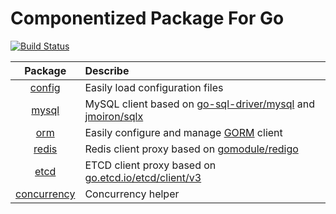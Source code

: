 # Componentized Package For Go

[![Build Status](https://github.com/wwwangxc/go-pkg/workflows/Tests/badge.svg?branch=main)](https://github.com/wwwangxc/go-pkg/actions?query=branch%3Amain)

| Package | Describe |
| :---:| :--- |
| [config](config/README.md) | Easily load configuration files |
| [mysql](mysql/README.md) | MySQL client based on [go-sql-driver/mysql](https://github.com/go-sql-driver/mysql) and [jmoiron/sqlx](https://github.com/jmoiron/sqlx) |
| [orm](orm/README.md) | Easily configure and manage [GORM](https://github.com/go-gorm/gorm) client |
| [redis](redis/README.md) | Redis client proxy based on [gomodule/redigo](https://github.com/gomodule/redigo) |
| [etcd](etcd/README.md) | ETCD client proxy based on [go.etcd.io/etcd/client/v3](https://github.com/etcd-io/etcd/tree/main/client/v3) |
| [concurrency](concurrency/README.md) | Concurrency helper |
